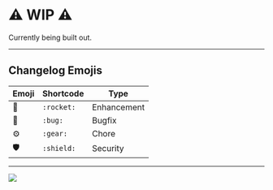 <!--@@joggrdoc@@-->
<!-- @joggr:version(v1):end -->
<!-- @joggr:warning:start -->
<!-- 
  _   _   _    __        __     _      ____    _   _   ___   _   _    ____     _   _   _ 
 | | | | | |   \ \      / /    / \    |  _ \  | \ | | |_ _| | \ | |  / ___|   | | | | | |
 | | | | | |    \ \ /\ / /    / _ \   | |_) | |  \| |  | |  |  \| | | |  _    | | | | | |
 |_| |_| |_|     \ V  V /    / ___ \  |  _ <  | |\  |  | |  | |\  | | |_| |   |_| |_| |_|
 (_) (_) (_)      \_/\_/    /_/   \_\ |_| \_\ |_| \_| |___| |_| \_|  \____|   (_) (_) (_)
                                                              
This document is managed by Joggr. Editing this document could break Joggr's core features, i.e. our 
ability to auto-maintain this document. Please use the Joggr editor to edit this document 
(link at bottom of the page).
-->
<!-- @joggr:warning:end -->
# ⚠ WIP ⚠

Currently being built out.

***

## Changelog Emojis

| Emoji | Shortcode  | Type        |
| ----- | ---------- | ----------- |
| 🚀    | `:rocket:` | Enhancement |
| 🐛    | `:bug:`    | Bugfix      |
| ⚙     | `:gear:`   | Chore       |
| 🛡    | `:shield:` | Security    |

<!-- @joggr:editLink(712e8aa3-4a3d-41a4-addd-954bec60c237):start -->
---
<a href="https://app.joggr.io/app/documents/712e8aa3-4a3d-41a4-addd-954bec60c237/edit" alt="Edit doc on Joggr">
  <img src="https://storage.googleapis.com/joggr-public-assets/github/badges/edit-document-badge.svg" />
</a>
<!-- @joggr:editLink(712e8aa3-4a3d-41a4-addd-954bec60c237):end -->